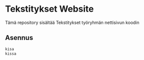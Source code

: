 # Tekstitykset Website
Tämä repository sisältää Tekstitykset työryhmän nettisivun koodin

## Asennus
```scala
kisa
kissa
```